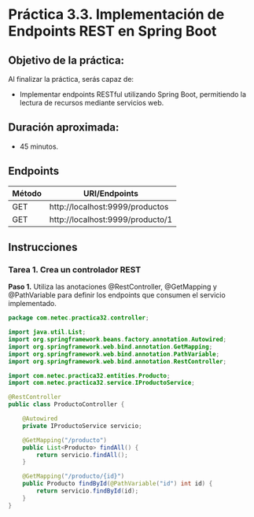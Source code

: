 # Práctica 3.3. Implementación de Endpoints REST en Spring Boot 

## Objetivo de la práctica:
Al finalizar la práctica, serás capaz de:
- Implementar endpoints RESTful utilizando Spring Boot, permitiendo la lectura de recursos mediante servicios web.

## Duración aproximada:
- 45 minutos.

## Endpoints

| Método | URI/Endpoints                      |
|--------|------------------------------------|
| GET    | http://localhost:9999/productos    |
| GET    | http://localhost:9999/producto/1   |


## Instrucciones 

### Tarea 1. Crea un controlador REST

**Paso 1.** Utiliza las anotaciones @RestController, @GetMapping y @PathVariable para definir los endpoints que consumen el servicio implementado.


```java
package com.netec.practica32.controller;

import java.util.List;
import org.springframework.beans.factory.annotation.Autowired;
import org.springframework.web.bind.annotation.GetMapping;
import org.springframework.web.bind.annotation.PathVariable;
import org.springframework.web.bind.annotation.RestController;

import com.netec.practica32.entities.Producto;
import com.netec.practica32.service.IProductoService;

@RestController
public class ProductoController {

    @Autowired
    private IProductoService servicio;

    @GetMapping("/producto")
    public List<Producto> findAll() {
        return servicio.findAll();
    }

    @GetMapping("/producto/{id}")
    public Producto findById(@PathVariable("id") int id) {
        return servicio.findById(id);
    }
}

```
